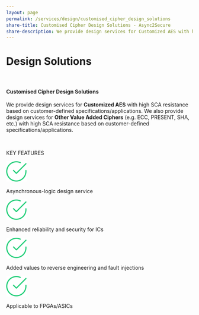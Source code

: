 ```yaml
---
layout: page
permalink: /services/design/customised_cipher_design_solutions
share-title: Customised Cipher Design Solutions - Async2Secure
share-description: We provide design services for Customized AES with high SCA resistance based on customer-defined specifications/applications.
---
```


<div class="hero--small">
   <div class="hero__wrap">
      <h1 class="hero__title">Design Solutions</h1>
   </div>
</div>
<br>
<article class="new">
   <h4> Customised Cipher Design Solutions</h4>
   <p>We provide design services for <strong>Customized AES</strong> with high SCA resistance based on customer-defined specifications/applications.
      We also provide design services for <strong>Other Value Added Ciphers</strong> (e.g. ECC, PRESENT, SHA, etc.)
      with high SCA resistance based on customer-defined specifications/applications.
   </p>
   <br>
   <p class="temp01_title">KEY FEATURES</p>
   <div class="lnd_checks">
      <div class="lnd_check_wrap">
         <img class="check-icon" src="/assets/common/check.svg" width="55">
         <p class="lnd_paragraph_02"> Asynchronous-logic design service</p>
      </div>
      <div class="lnd_check_wrap">
         <img class="check-icon" src="/assets/common/check.svg" width="55">
         <p class="lnd_paragraph_02">Enhanced reliability and security for ICs</p>
      </div>
      <div class="lnd_check_wrap">
         <img class="check-icon" src="/assets/common/check.svg" width="55">
         <p class="lnd_paragraph_02"> Added values to reverse engineering and fault injections</p>
      </div>
      <div class="lnd_check_wrap">
         <img class="check-icon" src="/assets/common/check.svg" width="55">
         <p class="lnd_paragraph_02"> Applicable to FPGAs/ASICs</p>
      </div>
   </div>
   <br>
  
</article>
